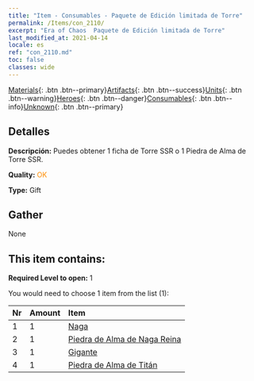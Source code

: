 ```yaml
---
title: "Item - Consumables - Paquete de Edición limitada de Torre"
permalink: /Items/con_2110/
excerpt: "Era of Chaos  Paquete de Edición limitada de Torre"
last_modified_at: 2021-04-14
locale: es
ref: "con_2110.md"
toc: false
classes: wide
---
```

 [Materials](/es/Items/){: .btn .btn--primary}[Artifacts](/es/Items/Artifacts/){: .btn .btn--success}[Units](/es/Items/Units/){: .btn .btn--warning}[Heroes](/es/Items/Heroes/){: .btn .btn--danger}[Consumables](/es/Items/Consumables/){: .btn .btn--info}[Unknown](/es/Items/Unknown/){: .btn .btn--primary}

## Detalles
 **Descripción:** Puedes obtener 1 ficha de Torre SSR o 1 Piedra de Alma de Torre SSR.

 **Quality:** <span style="color: #FF8C00">OK</span>

 **Type:** Gift

## Gather

  None

## This item contains:

 **Required Level to open:** 1

 You would need to choose 1 item from the list (1):

  | Nr | Amount |     Item    |
  |:---|:-------|:------------|
  | 1 | 1 | [Naga](/es/Items/unt_240/) | 
  | 2 | 1 | [Piedra de Alma de Naga Reina](/es/Items/unt_325/) | 
  | 3 | 1 | [Gigante](/es/Items/unt_241/) | 
  | 4 | 1 | [Piedra de Alma de Titán](/es/Items/unt_326/) | 
